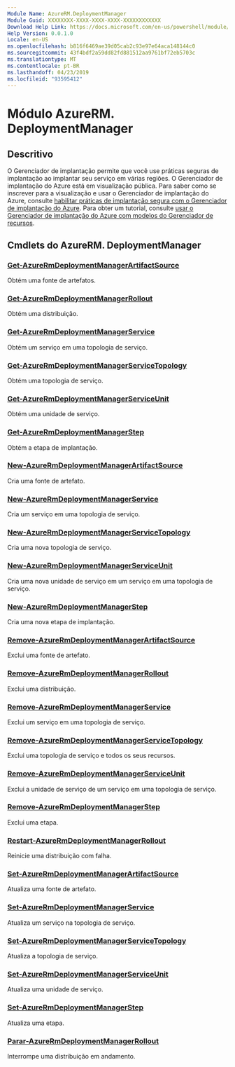 ```yaml
---
Module Name: AzureRM.DeploymentManager
Module Guid: XXXXXXXX-XXXX-XXXX-XXXX-XXXXXXXXXXXX
Download Help Link: https://docs.microsoft.com/en-us/powershell/module/azurerm.deploymentmanager
Help Version: 0.0.1.0
Locale: en-US
ms.openlocfilehash: b816f6469ae39d05cab2c93e97e64aca148144c0
ms.sourcegitcommit: 43f4bdf2a59dd82fd881512aa9761bf72eb5703c
ms.translationtype: MT
ms.contentlocale: pt-BR
ms.lasthandoff: 04/23/2019
ms.locfileid: "93595412"
---
```

# Módulo AzureRM. DeploymentManager
## Descritivo
O Gerenciador de implantação permite que você use práticas seguras de implantação ao implantar seu serviço em várias regiões. O Gerenciador de implantação do Azure está em visualização pública. Para saber como se inscrever para a visualização e usar o Gerenciador de implantação do Azure, consulte [habilitar práticas de implantação segura com o Gerenciador de implantação do Azure](https://docs.microsoft.com/en-us/azure/azure-resource-manager/deployment-manager-overview). Para obter um tutorial, consulte [usar o Gerenciador de implantação do Azure com modelos do Gerenciador de recursos](https://docs.microsoft.com/en-us/azure/azure-resource-manager/deployment-manager-tutorial>). 

## Cmdlets do AzureRM. DeploymentManager
### [Get-AzureRmDeploymentManagerArtifactSource](Get-AzureRmDeploymentManagerArtifactSource.md)
Obtém uma fonte de artefatos.

### [Get-AzureRmDeploymentManagerRollout](Get-AzureRmDeploymentManagerRollout.md)
Obtém uma distribuição.

### [Get-AzureRmDeploymentManagerService](Get-AzureRmDeploymentManagerService.md)
Obtém um serviço em uma topologia de serviço.

### [Get-AzureRmDeploymentManagerServiceTopology](Get-AzureRmDeploymentManagerServiceTopology.md)
Obtém uma topologia de serviço.

### [Get-AzureRmDeploymentManagerServiceUnit](Get-AzureRmDeploymentManagerServiceUnit.md)
Obtém uma unidade de serviço.

### [Get-AzureRmDeploymentManagerStep](Get-AzureRmDeploymentManagerStep.md)
Obtém a etapa de implantação.

### [New-AzureRmDeploymentManagerArtifactSource](New-AzureRmDeploymentManagerArtifactSource.md)
Cria uma fonte de artefato.

### [New-AzureRmDeploymentManagerService](New-AzureRmDeploymentManagerService.md)
Cria um serviço em uma topologia de serviço.

### [New-AzureRmDeploymentManagerServiceTopology](New-AzureRmDeploymentManagerServiceTopology.md)
Cria uma nova topologia de serviço.

### [New-AzureRmDeploymentManagerServiceUnit](New-AzureRmDeploymentManagerServiceUnit.md)
Cria uma nova unidade de serviço em um serviço em uma topologia de serviço.

### [New-AzureRmDeploymentManagerStep](New-AzureRmDeploymentManagerStep.md)
Cria uma nova etapa de implantação.

### [Remove-AzureRmDeploymentManagerArtifactSource](Remove-AzureRmDeploymentManagerArtifactSource.md)
Exclui uma fonte de artefato.

### [Remove-AzureRmDeploymentManagerRollout](Remove-AzureRmDeploymentManagerRollout.md)
Exclui uma distribuição.

### [Remove-AzureRmDeploymentManagerService](Remove-AzureRmDeploymentManagerService.md)
Exclui um serviço em uma topologia de serviço.

### [Remove-AzureRmDeploymentManagerServiceTopology](Remove-AzureRmDeploymentManagerServiceTopology.md)
Exclui uma topologia de serviço e todos os seus recursos.

### [Remove-AzureRmDeploymentManagerServiceUnit](Remove-AzureRmDeploymentManagerServiceUnit.md)
Exclui a unidade de serviço de um serviço em uma topologia de serviço.

### [Remove-AzureRmDeploymentManagerStep](Remove-AzureRmDeploymentManagerStep.md)
Exclui uma etapa.

### [Restart-AzureRmDeploymentManagerRollout](Restart-AzureRmDeploymentManagerRollout.md)
Reinicie uma distribuição com falha.

### [Set-AzureRmDeploymentManagerArtifactSource](Set-AzureRmDeploymentManagerArtifactSource.md)
Atualiza uma fonte de artefato.

### [Set-AzureRmDeploymentManagerService](Set-AzureRmDeploymentManagerService.md)
Atualiza um serviço na topologia de serviço.

### [Set-AzureRmDeploymentManagerServiceTopology](Set-AzureRmDeploymentManagerServiceTopology.md)
Atualiza a topologia de serviço.

### [Set-AzureRmDeploymentManagerServiceUnit](Set-AzureRmDeploymentManagerServiceUnit.md)
Atualiza uma unidade de serviço.

### [Set-AzureRmDeploymentManagerStep](Set-AzureRmDeploymentManagerStep.md)
Atualiza uma etapa.

### [Parar-AzureRmDeploymentManagerRollout](Stop-AzureRmDeploymentManagerRollout.md)
Interrompe uma distribuição em andamento.

